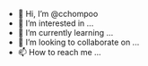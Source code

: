 - 👋 Hi, I’m @cchompoo
- 👀 I’m interested in ...
- 🌱 I’m currently learning ...
- 💞️ I’m looking to collaborate on ...
- 📫 How to reach me ...

<!---
cchompoo/cchompoo is a ✨ special ✨ repository because its `README.md` (this file) appears on your GitHub profile.
You can click the Preview link to take a look at your changes.
--->
